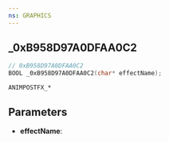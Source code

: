 ```yaml
---
ns: GRAPHICS
---
```

## _0xB958D97A0DFAA0C2

```c
// 0xB958D97A0DFAA0C2
BOOL _0xB958D97A0DFAA0C2(char* effectName);
```

```
ANIMPOSTFX_*
```

## Parameters
* **effectName**:

